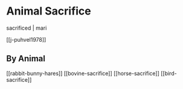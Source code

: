 # Animal Sacrifice

sacrificed | mari


[[j-puhvel1978]]

## By Animal
[[rabbit-bunny-hares]]
[[bovine-sacrifice]]
[[horse-sacrifice]]
[[bird-sacrifice]]